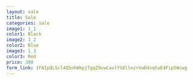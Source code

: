 ```yaml
---
layout: sale
title: Sale
categories: sale
image1: 1_1
color1: Black
image2: 1_2
color2: Blue
image3: 1_3
color3: Red
price: 300 
form_link: 1FAIpQLScl4Q5ohWkpjTgqZ9vwCavlYS0llezrVwDdvqhuE4Fip5Wcwg
---
```

